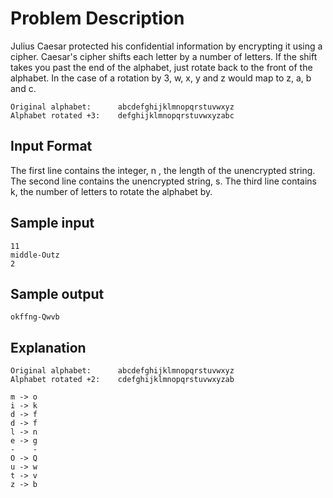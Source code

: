 # Problem Description
Julius Caesar protected his confidential information by encrypting it using a cipher. Caesar's cipher shifts each
letter by a number of letters. If the shift takes you past the end of the alphabet, just rotate back to the front of the alphabet. In the case of a rotation by 3, w, x, y and z would map to z, a, b and c.

```
Original alphabet:      abcdefghijklmnopqrstuvwxyz
Alphabet rotated +3:    defghijklmnopqrstuvwxyzabc
```

## Input Format

The first line contains the integer, n , the length of the unencrypted string.
The second line contains the unencrypted string, s.
The third line contains k, the number of letters to rotate the alphabet by.

## Sample input
```
11
middle-Outz
2
```

## Sample output
```
okffng-Qwvb
```

## Explanation


```
Original alphabet:      abcdefghijklmnopqrstuvwxyz
Alphabet rotated +2:    cdefghijklmnopqrstuvwxyzab
```
```
m -> o
i -> k
d -> f
d -> f
l -> n
e -> g
-    -
O -> Q
u -> w
t -> v
z -> b
```


